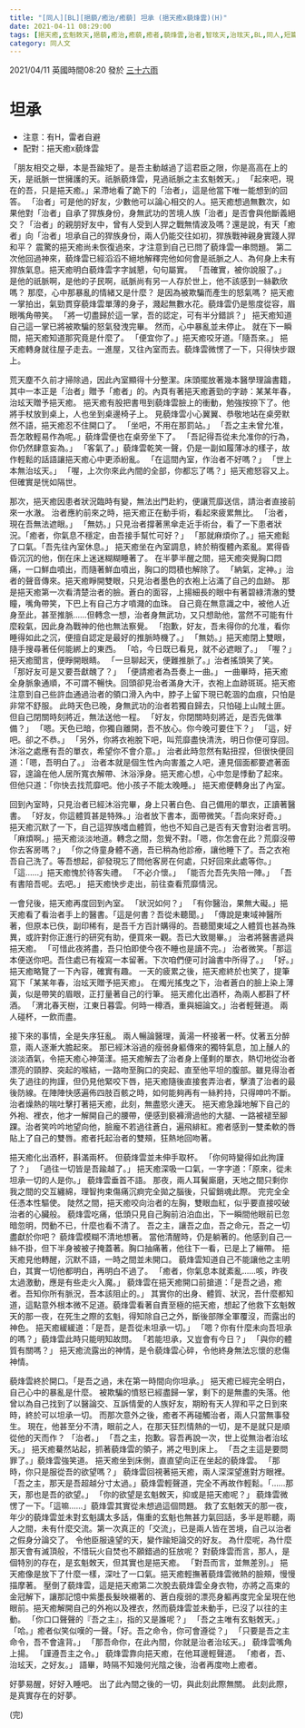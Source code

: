 ```yaml
---
title: "[同人][BL][挹藐/癒治/癒藐] 坦承 (挹天癒x藐烽雲)(H)"
date: 2021-04-11 08:29:00
tags: [挹天癒,玄魁敇天,挹藐,癒治,癒藐,癒者,藐烽雲,治者,智玹天,治玹天,BL,同人,短篇]
category: 同人文
---
```


2021/04/11 英國時間08:20 發於 [三十六雨](http://www.36rain.com/read.php?tid=148929)

# 坦承

- 注意：有H，雷者自避
- 配對：挹天癒x藐烽雲

「朋友相交之舉，本是吾踰矩了。是吾主動越過了這君臣之限，你是高高在上的天，是祇脈一世擁護的天。祇脈藐烽雲，見過祇脈之主玄魁敇天。」
「起來吧，現在的吾，只是挹天癒。」呆滯地看了跪下的「治者」，這是他當下唯一能想到的回答。
「治者」可是他的好友，少數他可以論心相交的人。挹天癒想過無數次，如果他對「治者」自承了猂族身份，身無武功的苦境人族「治者」是否會與他斷義絕交？「治者」的親朋好友中，曾有人受到人猂之戰無情波及嗎？還是說，有天「癒者」向「治者」坦承自己的猂族身份，兩人仍能交往如初，猂族戰神親身實踐人猂和平？
震驚的挹天癒尚未恢復過來，才注意到自己已問了藐烽雲一串問題。
第二次他回過神來，藐烽雲已經滔滔不絕地解釋完他如何會是祇脈之人、為何身上未有猂族氣息。挹天癒明白藐烽雲字字誠懇，句句屬實。
「吾確實，被你說服了。」
是他的祇脈啊，是他的子民啊，祇脈尚有另一人存於世上，他不該感到一絲歡欣嗎？
那麼，心中那暴亂的情緒又是什麼？
是因為被欺騙而產生的怒氣嗎？
挹天癒一掌拍出，氣勁貫穿藐烽雲單薄的身子，濺起無數水花。藐烽雲仍是態度從容，眉眼嘴角帶笑。
「將一切盡歸於這一掌，吾的認定，可有半分錯誤？」
挹天癒知道自己這一掌已將被欺騙的怒氣發洩完畢。
然而，心中暴亂並未停止。
就在下一瞬間，挹天癒知道那究竟是什麼了。
「便宜你了。」挹天癒咬牙道。「隨吾來。」
挹天癒轉身就往屋子走去。一進屋，又往內室而去。藐烽雲微愣了一下，只得快步跟上。

<!--more-->

荒天塵不久前才掃除過，因此內室顯得十分整潔。床頭擺放著幾本醫學理論書籍，其中一本正是「治者」贈予「癒者」的。內頁有著挹天癒蒼勁的字跡：某某年春，治玹天贈予挹天癒。
挹天癒有股把書甩到藐烽雲臉上的衝動，勉強按捺下了。他將手杖放到桌上，人也坐到桌邊椅子上。
見藐烽雲小心翼翼、恭敬地站在桌旁默然不語，挹天癒忍不住開口了。
「坐吧，不用在那罰站。」
「吾之主未曾允准，吾怎敢輕易作為呢。」藐烽雲便也在桌旁坐下了。
「吾記得吾從未允准你的行為，你仍然肆意妄為。」
「客氣了。」藐烽雲乾笑一聲，仍是一副如履薄冰的樣子，故作輕鬆的話語讓挹天癒心中更添紛亂。
「在這間內室，作治者不好嗎？」
「世上本無治玹天。」
「喔，上次你來此內間的全部，你都忘了嗎？」挹天癒怒容又上。 
但確實是恍如隔世。

那次，挹天癒因患者狀況臨時有變，無法出門赴約，便讓荒靡送信，請治者直接前來一水澈。
治者應約前來之時，挹天癒正在動手術，看起來疲累無比。
「治者，現在吾無法遮眼。」
「無妨。」只見治者撐著黑傘走近手術台，看了一下患者狀況。「癒者，你氣息不穩定，由吾接手幫忙可好？」
「那就麻煩你了。」挹天癒鬆了口氣。「吾先往內室休息。」
挹天癒坐在內室調息，終於稍復體內紊亂。累得昏昏沉沉的他，倒在床上迷迷糊糊睡著了。
在半夢半醒之間，挹天癒突覺胸口悶痛，一口鮮血噴出，而隨著鮮血噴出，胸口的悶積也解除了。
「納氣，定神。」治者的聲音傳來。挹天癒睜開雙眼，只見治者墨色的衣袍上沾滿了自己的血跡。
那是挹天癒第一次看清楚治者的臉。蒼白的面容，上揚細長的眼中有著碧綠清澈的雙瞳，嘴角帶笑，下巴上有自己方才噴濺的血珠。
自己竟在無意識之中，被他人近身至此，甚至推脈……但轉念一想，治者身無武功，又只想助他，當然不可能有什麼殺氣，因此身為戰神的他也無法察覺。
「抱歉，好友，吾未得你的允准，看你睡得如此之沉，便擅自認定是最好的推脈時機了。」
「無妨。」挹天癒閉上雙眼，隨手搜尋著任何能綁上的東西。
「哈，今日既已看見，就不必遮眼了。」
「喔？」挹天癒聞言，便睜開眼睛。
「一旦聊起天，便難推脈了。」治者搖頭笑了笑。
「那好友可是又要吾獻醜了？」
「便請癒者為吾奏上一曲。」
一曲畢時，挹天癒全身脈象通順，不可謂不暢快。回頭卻見治者滿身大汗，衣袍上血跡斑斑。挹天癒注意到自己些許血通過治者的領口滑入內中，脖子上留下現已乾涸的血痕，只怕是非常不舒服。
此時天色已晚，身無武功的治者若獨自歸去，只怕碰上山賊土匪。但自己閉關時刻將近，無法送他一程。
「好友，你閉關時刻將近，是否先做準備？」
「嗯。天色已暗，你獨自離開，吾不放心。你今晚可要住下？」
「這，好吧。卻之不恭。」
「另外，你將衣袍脫下吧，叫荒靡盡快清洗，明日你便可穿回。沐浴之處應有吾的單衣，希望你不會介意。」
治者此時忽然有點扭捏，但很快便回道：「嗯，吾明白了。」
治者本就是個生性內向害羞之人吧，連見個面都要遮著面容，遑論在他人居所寬衣解帶、沐浴淨身。挹天癒心想，心中忽是悸動了起來。
但他只道：「你快去找荒靡吧。他小孩子不能太晚睡。」
挹天癒便轉身出了內室。

回到內室時，只見治者已經沐浴完畢，身上只著白色、自己備用的單衣，正讀著醫書。
「好友，你這體質甚是特殊。」治者放下書本，面帶微笑。「吾向來好奇。」
挹天癒沉默了一下，自己這猂族嗜血體質，他也不知自己是否有天會對治者言明。
「麻煩啊。」挹天癒淡淡地道。轉念之間，忽覺不對。「嗯，你怎會在此？荒靡沒帶你去客房嗎？」
「你之侍童身體不適，吾已稍為他診療，讓他睡下了。吾之衣袍吾自己洗了。等吾想起，卻發現忘了問他客房在何處，只好回來此處等你。」
「這……」挹天癒愧於待客失禮。
「不必介懷。」
「能否允吾先失陪一陣。」
「吾有書陪吾呢。去吧。」
挹天癒快步走出，前往查看荒靡情況。

一會兒後，挹天癒再度回到內室。
「狀況如何？」
「有你醫治，果無大礙。」挹天癒看了看治者手上的醫書。「這是何書？吾從未聽聞。」
「傳說是東域神醫所著，但原本已佚，副印稀有，是吾千方百計購得的。吾聽聞東域之人體質也甚為殊異，或許對你正進行的研究有助，便買來一觀。吾已大致閱畢。」
治者將醫書遞與挹天癒。
「可惜此夜將盡，吾只怕即使今夜不睡也是讀不完。」
治者微笑。「那這本便送你吧。吾住處已有複寫一本留著。下次咱們便可討論書中所得了。」
「好。」挹天癒略覽了一下內容，確實有趣。
一天的疲累之後，挹天癒終於也笑了，提筆寫下「某某年春，治玹天贈予挹天癒」。
在燭光搖曳之下，治者蒼白的臉上染上薄黃，似是帶笑的眉眼，正打量著自己的行筆。
挹天癒化出酒杯，為兩人都斟了杯酒。
「渭北春天樹，江東日暮雲。何時一樽酒，重與細論文。」治者輕聲道。
兩人碰杯，一飲而盡。

接下來的事情，全是失序狂亂。
兩人暢論醫理，黃湯一杯接著一杯。仗著五分醉意，兩人逐漸大膽起來。
那已經沐浴過的瘦弱身軀傳來的獨特氣息，加上醺人的淡淡酒氣，令挹天癒心神蕩漾。挹天癒解去了治者身上僅剩的單衣，熱切地從治者漂亮的頸脖、突起的喉結，一路吻至胸口的突起、直至他平坦的腹部。雖見得治者失了過往的拘謹，但仍見他緊咬下唇，挹天癒隨後直接套弄治者，擊潰了治者的最後防線。在陣陣快感遍佈四肢百骸之時，如何能夠再有一絲矜持，只得呻吟不斷。
治者燥熱的喘吐擊打著挹天癒，此刻，無盡慾火連天。
挹天癒急躁地解下自己的外袍、裡衣，他才一解開自己的腰帶，便感到褻褲滑過他的大腿、一路被褪至腳踝。治者笑吟吟地望向他，臉龐不若過往蒼白，遍飛緋紅。癒者感到一雙柔軟的唇貼上了自己的雙唇。癒者托起治者的雙頰，狂熱地回吻著。

挹天癒化出酒杯，斟滿兩杯。
但藐烽雲並未伸手取杯。
「你何時變得如此拘謹了？」
「過往一切皆是吾踰越了。」
挹天癒深吸一口氣，一字字道：「原來，從未坦承一切的人是你。」
藐烽雲垂首不語。
那夜，兩人耳鬢廝磨，天地之間只剩你我之間的交互纏綿，理智拘束傷痛沉痾完全拋之腦後，只留銷魂此際。
完完全全任憑本性驅使。
陡然之間，挹天癒咬向治者的左胸，雙眼血紅，似乎要直接咬破治者的心臟般。
藐烽雲吃痛，低頭只見自己胸前泊泊血出，下一瞬間他眼前已忽暗忽明，閃動不已，什麼也看不清了。
吾之主，讓吾之血，吾之命元，吾之一切盡獻於你吧？
藐烽雲模糊不清地想著。
當他清醒時，仍是躺著的。他感到自己一絲不掛，但下半身被被子掩蓋著。胸口抽痛著，他往下一看，已是上了繃帶。
挹天癒見他轉醒，沉默不語，一時之間並未開口。
藐烽雲知道自己不能讓他之主明白，其實一切他都明白，再明白不過了。
「癒者，你氣息本就紊亂……咳，昨夜太過激動，應是有些走火入魔。」
藐烽雲在挹天癒開口前搶道：「是吾之過，癒者。吾知你所有脈況，吾本該阻止的。」
其實你的出身、體質、狀況，吾什麼都知道，這點意外根本微不足道。藐烽雲看著自責至極的挹天癒，想起了他救下玄魁敇天的那一夜，在死生之際的玄魁，得知除自己之外，斷後部隊全軍覆沒，而露出的神色。
挹天癒緩緩道：「是吾，是吾從未坦承一切。」
「嗯？你有什麼未向吾坦承的嗎？」藐烽雲此時只能明知故問。
「若能坦承，又豈會有今日？」
「與你的體質有關嗎？」
挹天癒流露出的神情，是令藐烽雲心碎，令他終身無法忘懷的悲傷神情。

藐烽雲終於開口。「是吾之過，未在第一時間向你坦承。」
挹天癒已經完全明白，自己心中的暴亂是什麼。
被欺騙的憤怒已經盡歸一掌，剩下的是無盡的失落。他曾以為自己找到了以醫論交、互訴情愛的人族好友，期盼有天人猂和平之日到來時，終於可以坦承一切。
而那次意外之後，癒者不再碰觸治者，兩人只當無事發生。
現在，他甚至分不清，眼前之人，在那天狂烈情熱的一切，是不是就只是順從他的天而作？
「治者。」
「吾之主，抱歉。容吾再說一次，世上從無治者治玹天。」
挹天癒驀然站起，抓著藐烽雲的領子，將之甩到床上。
「吾之主這是要問罪了。」藐烽雲強笑道。
挹天癒坐到床側，直直望向正在坐起的藐烽雲。
「那時，你只是服從吾的欲望嗎？」
藐烽雲回視著挹天癒，兩人深深望進對方眼裡。
「吾之主，那天是吾超越分寸太過。」藐烽雲輕聲道，完全不再故作輕鬆。「……那天，那也是吾的欲望。」
「你的欲望是玄魁敇天，抑或是挹天癒呢？」
藐烽雲微愣了一下。「這嘛……」藐烽雲其實從未想過這個問題。
救了玄魁敇天的那一夜，年少的藐烽雲並未對玄魁講太多話，傷重的玄魁也無甚力氣回話，多半是聆聽，兩人之間，未有什麼交流。第一次真正的「交流」，已是兩人皆在苦境，自己以治者之假身分論交了。
令他臣服遠望的天，變作踰矩論交的好友。
為什麼呢，為什麼那天會有滅頂般，不惜玩火自焚也不願錯過的狂放呢？
對藐烽雲而言，那人，是個特別的存在，是玄魁敇天，但其實也是挹天癒。
「對吾而言，並無差別。」
挹天癒像是放下了什麼一樣，深吐了一口氣。挹天癒輕撫著藐烽雲微熱的臉頰，慢慢描摩著。
壓倒了藐烽雲，這是挹天癒第二次脫去藐烽雲全身衣物，亦將之高束的金冠解下，讓那記憶中紫墨長髮映襯著的、蒼白瘦弱的漂亮身軀再度完全呈現在他眼前。挹天癒解開自己的外袍以及裡衣，然而藐烽雲並未動手，已沒了以往的主動。
「你口口聲聲的『吾之主』，指的又是誰呢？」
「吾之主唯有玄魁敇天。」
「哈。」癒者似笑似嘆的一聲。「好。吾之命令，你可會遵從？」
「只要是吾之主命令，吾不會違背。」
「那吾命你，在此內間，你就是治者治玹天。」
藐烽雲嘴角上揚。
「謹遵吾主之令。」
藐烽雲靠向挹天癒，在他耳邊輕聲道。
「癒者，吾、治玹天，之好友。」
語畢，時隔不知幾何光陰之後，治者再度吻上癒者。

好夢易醒，好好入睡吧。
出了此內間之後的一切，與此刻此際無關。
此刻此際，是真實存在的好夢。

(完)
